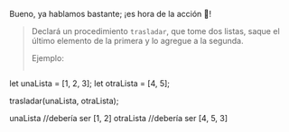 Bueno, ya hablamos bastante; ¡es hora de la acción :movie_camera:!

> Declará un procedimiento `trasladar`, que tome dos listas, saque el último elemento de la primera y lo agregue a la segunda. 
> 
> Ejemplo: 
> 
> ```javascript
let unaLista = [1, 2, 3];
let otraLista = [4, 5];

trasladar(unaLista, otraLista);

unaLista //debería ser [1, 2]
otraLista //debería ser [4, 5, 3]
```